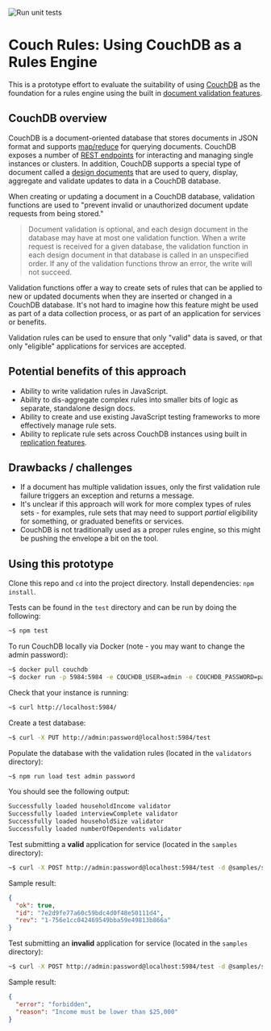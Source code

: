 ![Run unit tests](https://github.com/18F/couch-rules-engine/workflows/Run%20unit%20tests/badge.svg)

# Couch Rules: Using CouchDB as a Rules Engine

This is a prototype effort to evaluate the suitability of using [CouchDB](http://couchdb.apache.org/) as the foundation for a rules engine using the built in [document validation features](http://docs.couchdb.org/en/stable/ddocs/ddocs.html#validate-document-update-functions).

## CouchDB overview

CouchDB is a document-oriented database that stores documents in JSON format and supports [map/reduce](http://docs.couchdb.org/en/2.2.0/ddocs/ddocs.html#view-functions) for querying documents. CouchDB exposes a number of [REST endpoints](https://docs.couchdb.org/en/latest/intro/api.html) for interacting and managing single instances or clusters. In addition, CouchDB supports a special type of document called a [design documents](http://docs.couchdb.org/en/2.2.0/ddocs/index.html) that are used to query, display, aggregate and validate updates to data in a CouchDB database.

When creating or updating a document in a CouchDB database, validation functions are used to "prevent invalid or unauthorized document update requests from being stored."

> Document validation is optional, and each design document in the database may have at most one validation function. When a write request is received for a given database, the validation function in each design document in that database is called in an unspecified order. If any of the validation functions throw an error, the write will not succeed.

Validation functions offer a way to create sets of rules that can be applied to new or updated documents when they are inserted or changed in a CouchDB database. It's not hard to imagine how this feature might be used as part of a data collection process, or as part of an application for services or benefits. 

Validation rules can be used to ensure that only "valid" data is saved, or that only "eligible" applications for services are accepted.

## Potential benefits of this approach

* Ability to write validation rules in JavaScript.
* Ability to dis-aggregate complex rules into smaller bits of logic as separate, standalone design docs.
* Ability to create and use existing JavaScript testing frameworks to more effectively manage rule sets.
* Ability to replicate rule sets across CouchDB instances using built in [replication features](http://docs.couchdb.org/en/2.2.0/replication/index.html).

## Drawbacks / challenges

* If a document has multiple validation issues, only the first validation rule failure triggers an exception and returns a message.
* It's unclear if this approach will work for more complex types of rules sets - for examples, rule sets that may need to support _partial_ eligibility for something, or graduated benefits or services.
* CouchDB is not traditionally used as a proper rules engine, so this might be pushing the envelope a bit on the tool.

## Using this prototype

Clone this repo and `cd` into the project directory. Install dependencies: `npm install`.

Tests can be found in the `test` directory and can be run by doing the following:

```bash
~$ npm test
```

To run CouchDB locally via Docker (note - you may want to change the admin password):

```bash
~$ docker pull couchdb
~$ docker run -p 5984:5984 -e COUCHDB_USER=admin -e COUCHDB_PASSWORD=password -d couchdb
```

Check that your instance is running:

```bash
~$ curl http://localhost:5984/
```

Create a test database:

```bash
~$ curl -X PUT http://admin:password@localhost:5984/test
```

Populate the database with the validation rules (located in the `validators` directory):

```bash
~$ npm run load test admin password
```

You should see the following output:
```bash
Successfully loaded householdIncome validator
Successfully loaded interviewComplete validator
Successfully loaded householdSize validator
Successfully loaded numberOfDependents validator
```


Test submitting a **valid** application for service (located in the `samples` directory):

```bash
~$ curl -X POST http://admin:password@localhost:5984/test -d @samples/sample_person_valid.json -H 'Content-type: application/json'
```

Sample result:

```json
{
  "ok": true,
  "id": "7e2d9fe77a60c59bdc4d0f48e50111d4",
  "rev": "1-756e1cc042469549bba59e49813b866a"
}
```

Test submitting an **invalid** application for service (located in the `samples` directory):

```bash
~$ curl -X POST http://admin:password@localhost:5984/test -d @samples/sample_person_invalid.json -H 'Content-type: application/json'
```

Sample result:

```json
{
  "error": "forbidden",
  "reason": "Income must be lower than $25,000"
}
```
